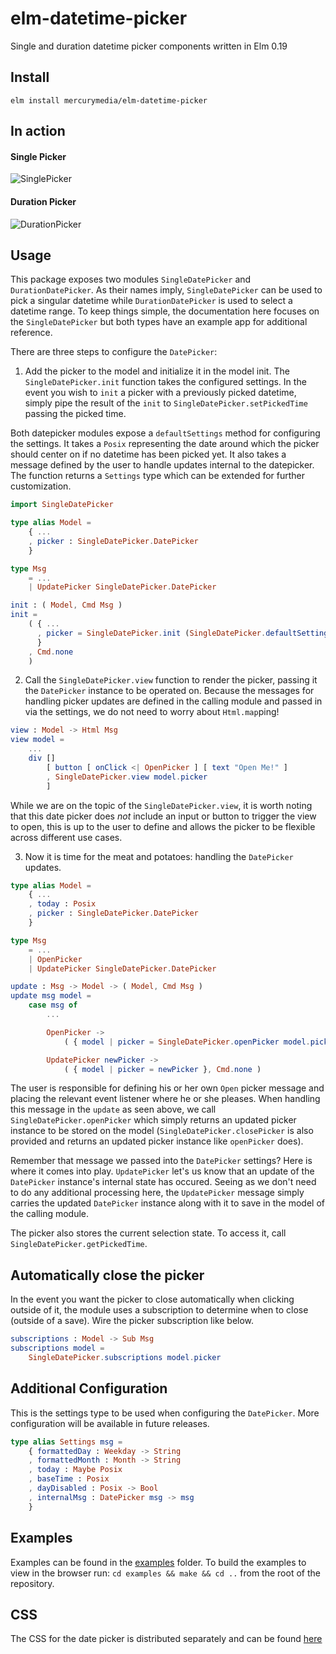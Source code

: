 # elm-datetime-picker
Single and duration datetime picker components written in Elm 0.19

## Install

`elm install mercurymedia/elm-datetime-picker`

## In action

#### Single Picker

![SinglePicker](https://user-images.githubusercontent.com/20546636/64876897-82b2e280-d650-11e9-8b36-5609125b1665.gif)

#### Duration Picker

![DurationPicker](https://user-images.githubusercontent.com/20546636/64876920-91999500-d650-11e9-8f56-3088930b64f7.gif)

## Usage

This package exposes two modules `SingleDatePicker` and `DurationDatePicker`. As their names imply, `SingleDatePicker` can be used to pick a singular datetime while `DurationDatePicker` is used to select a datetime range. To keep things simple, the documentation here focuses on the `SingleDatePicker` but both types have an example app for additional reference.

There are three steps to configure the `DatePicker`:

1) Add the picker to the model and initialize it in the model init. The `SingleDatePicker.init` function takes the configured
settings. In the event you wish to `init` a picker with a previously picked datetime, simply pipe the result of the `init` to `SingleDatePicker.setPickedTime` passing the picked time.

Both datepicker modules expose a `defaultSettings` method for configuring the settings. It takes a `Posix` representing the date around which the picker should center on if no datetime has been picked yet. It also takes a message defined by the user to handle updates internal to the datepicker. The function returns a `Settings` type which can be extended for further customization.

```elm
import SingleDatePicker

type alias Model =
    { ...
    , picker : SingleDatePicker.DatePicker
    }

type Msg
    = ...
    | UpdatePicker SingleDatePicker.DatePicker

init : ( Model, Cmd Msg )
init =
    ( { ...
      , picker = SingleDatePicker.init (SingleDatePicker.defaultSettings today UpdatePicker) Nothing
      }
    , Cmd.none
    )
```
    
2) Call the `SingleDatePicker.view` function to render the picker, passing it the `DatePicker` instance to be operated on. Because the messages for handling picker updates are defined in the calling module and passed in via the settings, we do not need to worry about `Html.map`ping!

```elm
view : Model -> Html Msg
view model =
    ...
    div []
        [ button [ onClick <| OpenPicker ] [ text "Open Me!" ]
        , SingleDatePicker.view model.picker
        ]
```

While we are on the topic of the `SingleDatePicker.view`, it is worth noting that this date picker does _not_ include an input or button to trigger the view to open, this is up to the user to define and allows the picker to be flexible across different use cases.


3) Now it is time for the meat and potatoes: handling the `DatePicker` updates.

```elm
type alias Model =
    { ...
    , today : Posix
    , picker : SingleDatePicker.DatePicker
    }

type Msg
    = ...
    | OpenPicker
    | UpdatePicker SingleDatePicker.DatePicker

update : Msg -> Model -> ( Model, Cmd Msg )
update msg model =
    case msg of
        ...

        OpenPicker ->
            ( { model | picker = SingleDatePicker.openPicker model.picker }, Cmd.none )

        UpdatePicker newPicker ->
            ( { model | picker = newPicker }, Cmd.none )
```

The user is responsible for defining his or her own `Open` picker message and placing the relevant event listener where he or she pleases. When handling this message in the `update` as seen above, we call `SingleDatePicker.openPicker` which simply returns an updated picker instance to be stored on the model (`SingleDatePicker.closePicker` is also provided and returns an updated picker instance like `openPicker` does).

Remember that message we passed into the `DatePicker` settings? Here is where it comes into play. `UpdatePicker` let's us know that an update of the `DatePicker` instance's internal state has occured. Seeing as we don't need to do any additional processing here, the `UpdatePicker` message simply carries the updated `DatePicker` instance along with it to save in the model of the calling module.

The picker also stores the current selection state. To access it, call `SingleDatePicker.getPickedTime`.

## Automatically close the picker

In the event you want the picker to close automatically when clicking outside of it, the module uses a subscription to determine when to close (outside of a save). Wire the picker subscription like below.

```elm
subscriptions : Model -> Sub Msg
subscriptions model =
    SingleDatePicker.subscriptions model.picker
```

## Additional Configuration

This is the settings type to be used when configuring the `DatePicker`. More configuration will be available in future releases.

```elm
type alias Settings msg =
    { formattedDay : Weekday -> String
    , formattedMonth : Month -> String
    , today : Maybe Posix
    , baseTime : Posix
    , dayDisabled : Posix -> Bool
    , internalMsg : DatePicker msg -> msg
    }
```

## Examples

Examples can be found in the [examples](https://github.com/mercurymedia/elm-datetime-picker/tree/master/examples) folder. To build the examples to view in the browser run: `cd examples && make && cd ..` from the root of the repository.

## CSS

The CSS for the date picker is distributed separately and can be found [here](https://github.com/mercurymedia/elm-datetime-picker/tree/master/css)
